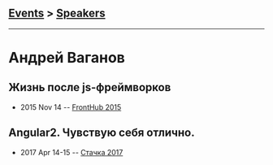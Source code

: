 ## [Events](../README.md) > [Speakers](../speakers.md)
---

# Андрей Ваганов

## Жизнь после js-фреймворков
- 2015 Nov 14 -- [FrontHub 2015](https://www.youtube.com/watch?v=-W7kFbCXVqw)    
## Angular2. Чувствую себя отлично.
- 2017 Apr 14-15 -- [Стачка 2017](https://www.youtube.com/watch?v=JgaPXMEymPU)    
